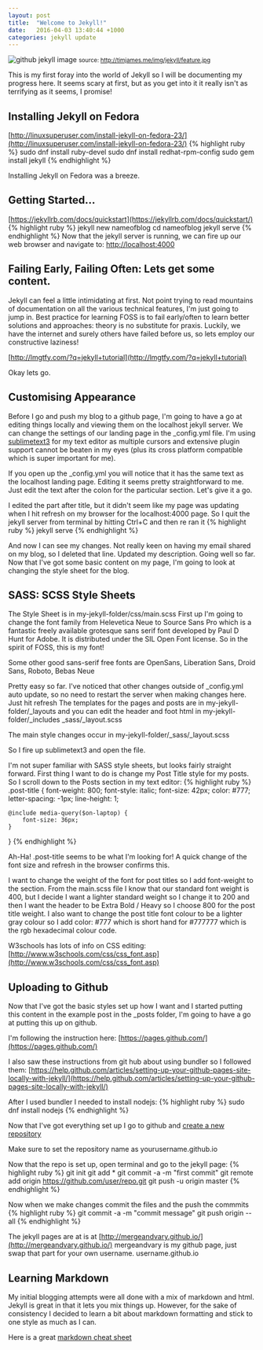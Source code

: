 ```yaml
---
layout: post
title:  "Welcome to Jekyll!"
date:   2016-04-03 13:40:44 +1000
categories: jekyll update
---
```


![github jekyll image](http://timjames.me/img/jekyll/feature.jpg)
<small>source: http://timjames.me/img/jekyll/feature.jpg</small>

This is my first foray into the world of Jekyll so I will be documenting my progress here. It seems scary at first, but as you get into it it really isn't as terrifying as it seems, I promise!

## Installing Jekyll on Fedora
[http://linuxsuperuser.com/install-jekyll-on-fedora-23/](http://linuxsuperuser.com/install-jekyll-on-fedora-23/)
{% highlight ruby %}
sudo dnf install ruby-devel
sudo dnf install redhat-rpm-config
sudo gem install jekyll
{% endhighlight %}

Installing Jekyll on Fedora was a breeze.

## Getting Started…
[https://jekyllrb.com/docs/quickstart](https://jekyllrb.com/docs/quickstart/)
{% highlight ruby %}
jekyll new nameofblog
cd nameofblog
jekyll serve
{% endhighlight %}
Now that the jekyll server is running, we can fire up our web browser and navigate to: [http://localhost:4000](http://localhost:4000)

## Failing Early, Failing Often: Lets get some content.
Jekyll can feel a little intimidating at first. Not point trying to read mountains of documentation on all the various technical features, I'm just going to jump in. Best practice for learning FOSS is to fail early/often to learn better solutions and approaches: theory is no substitute for praxis. Luckily, we have the internet and surely others have failed before us, so lets employ our constructive laziness!

[http://lmgtfy.com/?q=jekyll+tutorial](http://lmgtfy.com/?q=jekyll+tutorial)

Okay lets go.

## Customising Appearance
Before I go and push my blog to a github page, I'm going to have a go at editing things locally and viewing them on the localhost jekyll server.
We can change the settings of our landing page in the _config.yml file. I'm using [sublimetext3](https://www.sublimetext.com/3) for my text editor as multiple cursors and extensive plugin support cannot be beaten in my eyes (plus its cross platform compatible which is super important for me).

If you open up the _config.yml you will notice that it has the same text as the localhost landing page. Editing it seems pretty straightforward to me. Just edit the text after the colon for the particular section. Let's give it a go.

I edited the part after title, but it didn't seem like my page was updating when I hit refresh on my browser for the localhost:4000 page. So I quit the jekyll server from terminal by hitting Ctrl+C and then re ran it
{% highlight ruby %}
jekyll serve
{% endhighlight %}


And now I can see my changes. 
Not really keen on having my email shared on my blog, so I deleted that line. Updated my description. Going well so far. Now that I've got some basic content on my page, I'm going to look at changing the style sheet for the blog.


## SASS: SCSS Style Sheets
The Style Sheet is in my-jekyll-folder/css/main.scss
First up I'm going to change the font family from Helevetica Neue to Source Sans Pro which is a fantastic freely available grotesque sans serif font developed by Paul D Hunt for Adobe. It is distributed under the SIL Open Font license. So in the spirit of FOSS, this is my font!  

Some other good sans-serif free fonts are OpenSans, Liberation Sans, Droid Sans, Roboto, Bebas Neue

Pretty easy so far.
I've noticed that other changes outside of _config.yml auto update, so no need to restart the server when making changes here. Just hit refresh
The templates for the pages and posts are in my-jekyll-folder/_layouts and you can edit the header and foot html in my-jekyll-folder/_includes
_sass/_layout.scss

The main style changes occur in my-jekyll-folder/_sass/_layout.scss 

So I fire up sublimetext3 and open the file.

I'm not super familiar with SASS style sheets, but looks fairly straight forward. First thing I want to do is change my Post Title style for my posts. So I scroll down to the Posts section in my text editor:
{% highlight ruby %}
.post-title {
    font-weight: 800;
    font-style: italic;
    font-size: 42px;
    color: #777;
    letter-spacing: -1px;
    line-height: 1;

    @include media-query($on-laptop) {
        font-size: 36px;
    }
}
{% endhighlight %}

Ah-Ha! .post-title seems to be what I'm looking for! A quick change of the font size and refresh in the browser confirms this. 

I want to change the weight of the font for post titles so I add font-weight to the section. From the main.scss file I know that our standard font weight is 400, but I decide I want a lighter standard weight so I change it to 200 and then I want the header to be Extra Bold / Heavy so I choose 800 for the post title weight. I also want to change the post title font colour to be a lighter gray colour so I add color: #777 which is short hand for #777777 which is the rgb hexadecimal colour code.

W3schools has lots of info on CSS editing:   [http://www.w3schools.com/css/css_font.asp](http://www.w3schools.com/css/css_font.asp)

## Uploading to Github
Now that I've got the basic styles set up how I want and I started putting this content in the example post in the _posts folder, I'm going to have a go at putting this up on github.

I'm following the instruction here: [https://pages.github.com/](https://pages.github.com/)

I also saw these instructions from git hub about using bundler so I followed them: [https://help.github.com/articles/setting-up-your-github-pages-site-locally-with-jekyll/](https://help.github.com/articles/setting-up-your-github-pages-site-locally-with-jekyll/)

After I used bundler I needed to install nodejs: 
{% highlight ruby %}
sudo dnf install nodejs
{% endhighlight %}

Now that I've got everything set up I go to github and [create a new repository](https://github.com/new)

Make sure to set the repository name as yourusername.github.io

Now that the repo is set up, open terminal and go to the jekyll page:
{% highlight ruby %}
git init
git add *
git commit -a -m "first commit"
git remote add origin https://github.com/user/repo.git
git push -u origin master
{% endhighlight %}

Now when we make changes commit the files and the push the commmits
{% highlight ruby %}
git commit -a -m "commit message"
git push origin --all
{% endhighlight %}

The jekyll pages are at is at [http://mergeandvary.github.io/](http://mergeandvary.github.io/)
mergeandvary is my github page, just swap that part for your own username.
username.github.io

## Learning Markdown
My initial blogging attempts were all done with a mix of markdown and html. Jekyll is great in that it lets you mix things up. However, for the sake of consistency I decided to learn a bit about markdown formatting and stick to one style as much as I can.

Here is a great [markdown cheat sheet](https://github.com/adam-p/markdown-here/wiki/Markdown-Cheatsheet)
